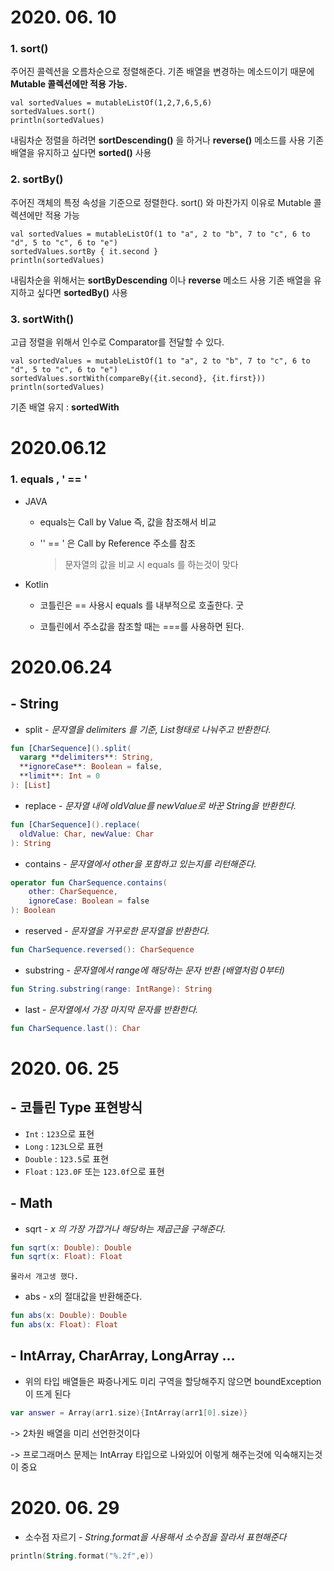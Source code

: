 # 2020. 06. 10

### 1. sort()

주어진 콜렉션을 오름차순으로 정렬해준다. 기존 배열을 변경하는 메소드이기 때문에 **Mutable 콜렉션에만 적용 가능.**

```
val sortedValues = mutableListOf(1,2,7,6,5,6)
sortedValues.sort()
println(sortedValues)
```

내림차순 정렬을 하려면 **sortDescending()** 을 하거나 **reverse()** 메소드를 사용
기존 배열을 유지하고 싶다면 **sorted()** 사용

### 2. sortBy()

주어진 객체의 특정 속성을 기준으로 정렬한다. sort() 와 마찬가지 이유로 Mutable 콜렉션에만 적용 가능

```
val sortedValues = mutableListOf(1 to "a", 2 to "b", 7 to "c", 6 to "d", 5 to "c", 6 to "e")
sortedValues.sortBy { it.second }
println(sortedValues)
```

내림차순을 위해서는 **sortByDescending** 이나 **reverse** 메소드 사용
기존 배열을 유지하고 싶다면 **sortedBy()** 사용

### 3. sortWith()

고급 정렬을 위해서 인수로 Comparator를 전달할 수 있다.

```
val sortedValues = mutableListOf(1 to "a", 2 to "b", 7 to "c", 6 to "d", 5 to "c", 6 to "e")
sortedValues.sortWith(compareBy({it.second}, {it.first}))
println(sortedValues)
```

기존 배열 유지 : **sortedWith**


# 2020.06.12

### 1.  equals , ' == '

- JAVA

  - equals는 Call by Value 즉, 값을 참조해서 비교

  - '' == ' 은 Call by Reference 주소를 참조 

    > 문자열의 값을 비교 시 equals 를 하는것이 맞다
    >
    > 

- Kotlin

  - 코틀린은 == 사용시 equals 를 내부적으로 호출한다.  굿

  - 코틀린에서 주소값을 참조할 때는 ===를 사용하면 된다.
  
  



# 2020.06.24

## - String 

- split - *문자열을 delimiters 를 기준, List형태로 나눠주고 반환한다.*

```kotlin
fun [CharSequence]().split(
  vararg **delimiters**: String,
  **ignoreCase**: Boolean = false,
  **limit**: Int = 0
): [List]
```



- replace - *문자열 내에 oldValue를 newValue로 바꾼 String을 반환한다.*

```kotlin
fun [CharSequence]().replace(
  oldValue: Char, newValue: Char
): String
```



- contains - *문자열에서 other을 포함하고 있는지를 리턴해준다.*

```kotlin
operator fun CharSequence.contains(
    other: CharSequence,
    ignoreCase: Boolean = false
): Boolean
```



- reserved - *문자열을 거꾸로한 문자열을 반환한다.*

```kotlin
fun CharSequence.reversed(): CharSequence
```



- substring - *문자열에서  range에 해당하는 문자 반환 (배열처럼 0부터)* 

```kotlin
fun String.substring(range: IntRange): String
```



- last - *문자열에서 가장 마지막 문자를 반환한다.*

```kotlin
fun CharSequence.last(): Char
```

# 2020. 06. 25

## - 코틀린 Type 표현방식

- `Int` : `123`으로 표현
- `Long` : `123L`으로 표현
- `Double` : `123.5`로 표현
- `Float` : `123.0F` 또는 `123.0f`으로 표현



##  - Math

- sqrt - *x 의 가장 가깝거나 해당하는 제곱근을 구해준다.* 

```kotlin
fun sqrt(x: Double): Double
fun sqrt(x: Float): Float
```

`몰라서 개고생 했다.`



- abs - x의 절대값을 반환해준다.

```kotlin
fun abs(x: Double): Double
fun abs(x: Float): Float
```


## - IntArray, CharArray, LongArray ...

- 위의 타입 배열들은 짜증나게도 미리 구역을 할당해주지 않으면 boundException이 뜨게 된다

```kotlin
var answer = Array(arr1.size){IntArray(arr1[0].size)}
```

-> 2차원 배열을 미리 선언한것이다

-> 프로그래머스 문제는 IntArray 타입으로 나와있어 이렇게 해주는것에 익숙해지는것이 중요



# 2020. 06. 29



- 소수점 자르기 - *String.format을 사용해서 소수점을 잘라서 표현해준다*

```kotlin
println(String.format("%.2f",e))
```


